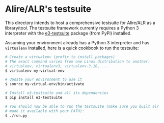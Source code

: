 Alire/ALR's testsuite
=====================

This directory intends to host a comprehensive testsuite for Alire/ALR as a
library/tool. The testsuite framework currently requires a Python 3 interpreter
with the [e3-testsuite](https://e3-testsuite.readthedocs.io) package (from PyPI)
installed.

Assuming your environment already has a Python 3 interpreter and has
`virtualenv` installed, here is a quick cookbook to run the testsuite:

```sh
# Create a virtualenv (prefix to install packages)
# The exact command varies from one Linux distribution to another:
# virtualenv, virtualenv3, virtualenv-3.10, ...
$ virtualenv my-virtual-env

# Update your environment to use it
$ source my-virtual-env/bin/activate

# Install e3-testsuite and all its dependencies
$ pip install e3-testsuite

# You should now be able to run the testsuite (make sure you built alr and
# made it available with your PATH):
$ ./run.py
```
